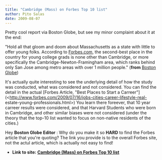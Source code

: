 ```yaml
---
title: "Cambridge (Mass) on Forbes Top 10 list"
author: Pito Salas
date: 2009-08-07
---
```


Pretty cool report via Boston Globe, but see my minor complaint about it at
the end:

"Hold all that gloom and doom about Massachusetts as a state with little to
offer young folks. According to [Forbes.com](<http://forbes.com/>), the
second-best place in the country for young college grads is none other than
Cambridge, or more specifically the Cambridge-Newton-Framingham area, which
ranks behind only San Jose among metro areas with over 1 million people."
(**from** [Boston
Globe](<http://www.boston.com/bostonglobe/editorial_opinion/editorials/articles/2009/08/07/cambridge_the_land_of_tech_and_honey/>))

It's actually quite interesting to see the underlying detail of how the study
was conducted, what was considered and not considered. You can find the detail
in the actual [Forbes Article, "Best Places to Start a
Carreer"](<http://www.forbes.com/2009/07/16/jobs-cities-career-lifestyle-real-
estate-young-professionals.html>) You learn there foreever, that 10 year
carreer results were considered, and that Harvard Students who were born in
Cambridge, and other similar biases were not considered (under the theory that
the top-10 list wanted to focus on non-native residents of the cities.)

Hey **Boston Globe Editor** : Why do you make it so **HARD** to find the
Forbes article that you're quoting? The link you provide is to the overall
Forbes site, not the actul article, which is actually not easy to find!


* **Link to site:** **[Cambridge (Mass) on Forbes Top 10 list](None)**
